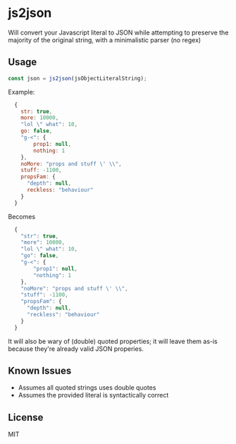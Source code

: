# js2json
Will convert your Javascript literal to JSON while attempting to preserve the majority of the original string, with a minimalistic parser (no regex)

## Usage
```js
const json = js2json(jsObjectLiteralString);
```

Example:
```js
  {
    str: true,
    more: 10000,
    "lol \" what": 10,
    go: false,
    "g-<": {
        prop1: null,
        nothing: 1
    },
    noMore: "props and stuff \' \\",
    stuff: -1100,
    propsFam: {
      "depth": null,
      reckless: "behaviour"
    }
  }
```
Becomes
```js
  {
    "str": true,
    "more": 10000,
    "lol \" what": 10,
    "go": false,
    "g-<": {
        "prop1": null,
        "nothing": 1
    },
    "noMore": "props and stuff \' \\",
    "stuff": -1100,
    "propsFam": {
      "depth": null,
      "reckless": "behaviour"
    }
  }
```
It will also be wary of (double) quoted properties; it will leave them as-is because they're already valid JSON properies.

## Known Issues
 - Assumes all quoted strings uses double quotes
 - Assumes the provided literal is syntactically correct

## License
MIT
